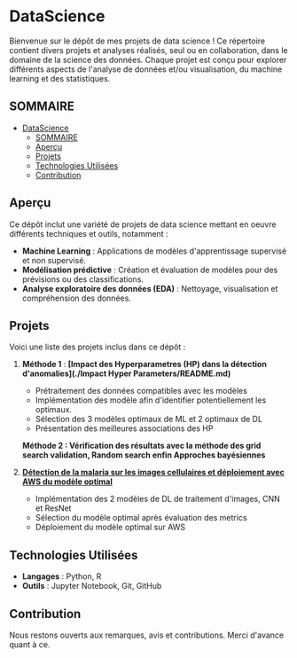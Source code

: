 # DataScience

Bienvenue sur le dépôt de mes projets de data science ! 
Ce répertoire contient divers projets et analyses réalisés, seul ou en collaboration, dans le domaine de la science des données.
Chaque projet est conçu pour explorer différents aspects de l'analyse de données et/ou visualisation, du machine learning et des statistiques.

## SOMMAIRE

- [DataScience](#datascience)
  - [SOMMAIRE](#sommaire)
  - [Aperçu](#aperçu)
  - [Projets](#projets)
  - [Technologies Utilisées](#technologies-utilisées)
  - [Contribution](#contribution)

## Aperçu

Ce dépôt inclut une variété de projets de data science mettant en oeuvre différents techniques et outils, notamment :

- **Machine Learning** : Applications de modèles d'apprentissage supervisé et non supervisé.
- **Modélisation prédictive** : Création et évaluation de modèles pour des prévisions ou des classifications.
- **Analyse exploratoire des données (EDA)** : Nettoyage, visualisation et compréhension des données.

## Projets

Voici une liste des projets inclus dans ce dépôt :

1. **Méthode 1** : **[Impact des Hyperparametres (HP) dans la détection d'anomalies](./Impact Hyper Parameters/README.md)**
   - Prétraitement des données compatibles avec les modèles
   - Implémentation des modèle afin d'identifier potentiellement les optimaux.
   - Sélection des 3 modèles optimaux de ML et 2 optimaux de DL
   - Présentation des meilleures associations des HP
  
    **Méthode 2 : Vérification des résultats avec la méthode des grid search validation, Random search enfin Approches bayésiennes**

2. **[Détection de la malaria sur les images cellulaires et déploiement avec AWS du modèle optimal](./model_detect_malaria_and_deployment/README.txt)**
   - Implémentation des 2 modèles de DL de traitement d'images, CNN et ResNet
   - Sélection du modèle optimal après évaluation des metrics
   - Déploiement du modèle optimal sur AWS

## Technologies Utilisées

- **Langages** : Python, R
- **Outils** : Jupyter Notebook, Git, GitHub

## Contribution

Nous restons ouverts aux remarques, avis et contributions. Merci d'avance quant à ce.